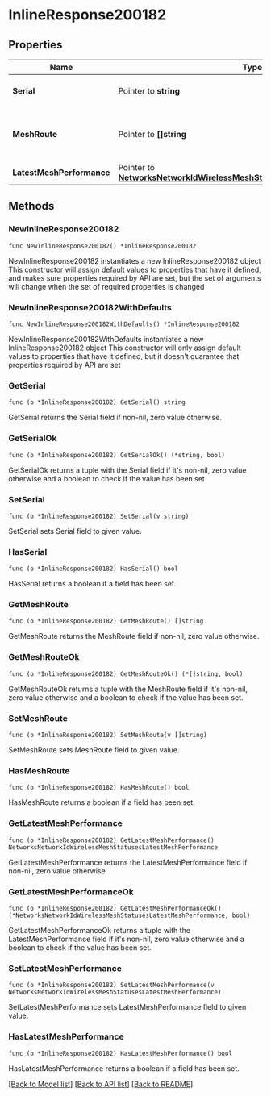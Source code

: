 # InlineResponse200182

## Properties

Name | Type | Description | Notes
------------ | ------------- | ------------- | -------------
**Serial** | Pointer to **string** | The serial number for the device. | [optional] 
**MeshRoute** | Pointer to **[]string** | List of device serials that make up the mesh. | [optional] 
**LatestMeshPerformance** | Pointer to [**NetworksNetworkIdWirelessMeshStatusesLatestMeshPerformance**](NetworksNetworkIdWirelessMeshStatusesLatestMeshPerformance.md) |  | [optional] 

## Methods

### NewInlineResponse200182

`func NewInlineResponse200182() *InlineResponse200182`

NewInlineResponse200182 instantiates a new InlineResponse200182 object
This constructor will assign default values to properties that have it defined,
and makes sure properties required by API are set, but the set of arguments
will change when the set of required properties is changed

### NewInlineResponse200182WithDefaults

`func NewInlineResponse200182WithDefaults() *InlineResponse200182`

NewInlineResponse200182WithDefaults instantiates a new InlineResponse200182 object
This constructor will only assign default values to properties that have it defined,
but it doesn't guarantee that properties required by API are set

### GetSerial

`func (o *InlineResponse200182) GetSerial() string`

GetSerial returns the Serial field if non-nil, zero value otherwise.

### GetSerialOk

`func (o *InlineResponse200182) GetSerialOk() (*string, bool)`

GetSerialOk returns a tuple with the Serial field if it's non-nil, zero value otherwise
and a boolean to check if the value has been set.

### SetSerial

`func (o *InlineResponse200182) SetSerial(v string)`

SetSerial sets Serial field to given value.

### HasSerial

`func (o *InlineResponse200182) HasSerial() bool`

HasSerial returns a boolean if a field has been set.

### GetMeshRoute

`func (o *InlineResponse200182) GetMeshRoute() []string`

GetMeshRoute returns the MeshRoute field if non-nil, zero value otherwise.

### GetMeshRouteOk

`func (o *InlineResponse200182) GetMeshRouteOk() (*[]string, bool)`

GetMeshRouteOk returns a tuple with the MeshRoute field if it's non-nil, zero value otherwise
and a boolean to check if the value has been set.

### SetMeshRoute

`func (o *InlineResponse200182) SetMeshRoute(v []string)`

SetMeshRoute sets MeshRoute field to given value.

### HasMeshRoute

`func (o *InlineResponse200182) HasMeshRoute() bool`

HasMeshRoute returns a boolean if a field has been set.

### GetLatestMeshPerformance

`func (o *InlineResponse200182) GetLatestMeshPerformance() NetworksNetworkIdWirelessMeshStatusesLatestMeshPerformance`

GetLatestMeshPerformance returns the LatestMeshPerformance field if non-nil, zero value otherwise.

### GetLatestMeshPerformanceOk

`func (o *InlineResponse200182) GetLatestMeshPerformanceOk() (*NetworksNetworkIdWirelessMeshStatusesLatestMeshPerformance, bool)`

GetLatestMeshPerformanceOk returns a tuple with the LatestMeshPerformance field if it's non-nil, zero value otherwise
and a boolean to check if the value has been set.

### SetLatestMeshPerformance

`func (o *InlineResponse200182) SetLatestMeshPerformance(v NetworksNetworkIdWirelessMeshStatusesLatestMeshPerformance)`

SetLatestMeshPerformance sets LatestMeshPerformance field to given value.

### HasLatestMeshPerformance

`func (o *InlineResponse200182) HasLatestMeshPerformance() bool`

HasLatestMeshPerformance returns a boolean if a field has been set.


[[Back to Model list]](../README.md#documentation-for-models) [[Back to API list]](../README.md#documentation-for-api-endpoints) [[Back to README]](../README.md)


